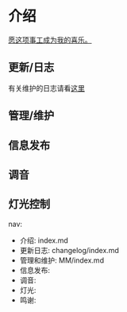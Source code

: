 # 介绍

<u>愿这项事工成为我的喜乐。</u>

## 更新/日志
有关维护的日志请看[这里](./changlog/index.md)

## 管理/维护

## 信息发布

## 调音

## 灯光控制


nav:
  - 介绍: index.md
  - 更新日志: changelog/index.md
  - 管理和维护: MM/index.md
  - 信息发布:
  - 调音:
  - 灯光:
  - 鸣谢: